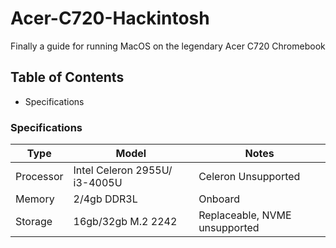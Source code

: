 # Acer-C720-Hackintosh
Finally a guide for running MacOS on the legendary Acer C720 Chromebook

## Table of Contents

- Specifications

### Specifications
| Type | Model | Notes |
|----------|----------|----------|
| Processor | Intel Celeron 2955U/ i3-4005U | Celeron Unsupported |
| Memory | 2/4gb DDR3L | Onboard |
| Storage | 16gb/32gb M.2 2242 | Replaceable, NVME unsupported |
